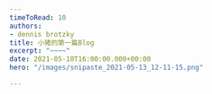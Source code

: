 ```yaml
---
timeToRead: 10
authors:
- dennis brotzky
title: 小猪的第一篇Blog
excerpt: "~~~~"
date: 2021-05-10T16:00:00.000+00:00
hero: "/images/snipaste_2021-05-13_12-11-15.png"

---
```

